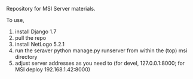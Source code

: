 Repository for MSI Server materials.

To use,
1) install Django 1.7
2) pull the repo
3) install NetLogo 5.2.1
4) run the seraver python manage.py runserver from within the (top) msi directory
5) adjust server addresses as you need to (for devel, 127.0.0.1:8000; for MSI deploy 192.168.1.42:8000)

